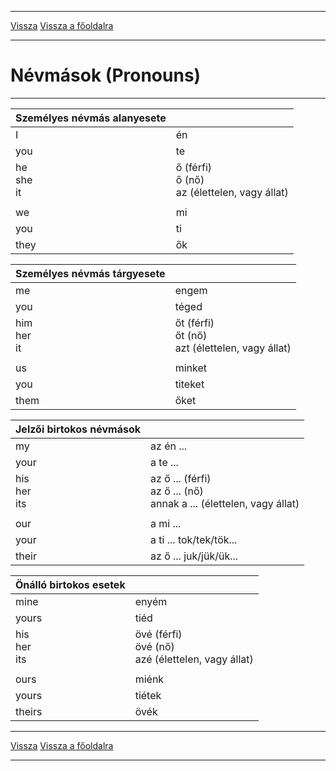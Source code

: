 
---

[Vissza](../angol.md)
[Vissza a főoldalra](../../../../README.md)

---

# Névmások (Pronouns)

---

| Személyes névmás alanyesete |  |
| :-- | :-- |
| I | én |
| you | te |
| he<br>she<br>it | ő (férfi)<br>ő (nő)<br>az (élettelen, vagy állat) |
|  |  |
| we | mi |
| you | ti |
| they | ők |

| Személyes névmás tárgyesete |  |
| :-- | :-- |
| me | engem |
| you | téged |
| him<br>her<br>it | őt (férfi)<br>őt (nő)<br>azt (élettelen, vagy állat) |
|  |  |
| us | minket |
| you | titeket |
| them | őket |

| Jelzői birtokos névmások |  |
| :-- | :-- |
| my | az én ... |
| your | a te ... |
| his<br>her<br>its | az ő ... (férfi)<br>az ő ... (nő)<br>annak a ... (élettelen, vagy állat) |
|  |  |
| our | a mi ... |
| your | a ti ... tok/tek/tök... |
| their | az ő ... juk/jük/ük... |

| Önálló birtokos esetek |  |
| :-- | :-- |
| mine | enyém |
| yours | tiéd |
| his<br>her<br>its | övé (férfi)<br>övé (nő)<br>azé (élettelen, vagy állat) |
|  |  |
| ours | miénk |
| yours | tiétek |
| theirs | övék |



---

[Vissza](../angol.md)
[Vissza a főoldalra](../../../../README.md)

---
